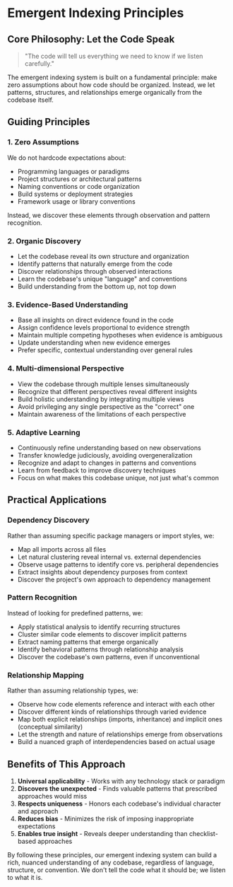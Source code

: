 # Emergent Indexing Principles

## Core Philosophy: Let the Code Speak

> "The code will tell us everything we need to know if we listen carefully."

The emergent indexing system is built on a fundamental principle: make zero assumptions about how code should be organized. Instead, we let patterns, structures, and relationships emerge organically from the codebase itself.

## Guiding Principles

### 1. Zero Assumptions

We do not hardcode expectations about:
- Programming languages or paradigms
- Project structures or architectural patterns
- Naming conventions or code organization
- Build systems or deployment strategies
- Framework usage or library conventions

Instead, we discover these elements through observation and pattern recognition.

### 2. Organic Discovery

- Let the codebase reveal its own structure and organization
- Identify patterns that naturally emerge from the code
- Discover relationships through observed interactions
- Learn the codebase's unique "language" and conventions
- Build understanding from the bottom up, not top down

### 3. Evidence-Based Understanding

- Base all insights on direct evidence found in the code
- Assign confidence levels proportional to evidence strength
- Maintain multiple competing hypotheses when evidence is ambiguous
- Update understanding when new evidence emerges
- Prefer specific, contextual understanding over general rules

### 4. Multi-dimensional Perspective

- View the codebase through multiple lenses simultaneously
- Recognize that different perspectives reveal different insights
- Build holistic understanding by integrating multiple views
- Avoid privileging any single perspective as the "correct" one
- Maintain awareness of the limitations of each perspective

### 5. Adaptive Learning

- Continuously refine understanding based on new observations
- Transfer knowledge judiciously, avoiding overgeneralization
- Recognize and adapt to changes in patterns and conventions
- Learn from feedback to improve discovery techniques
- Focus on what makes this codebase unique, not just what's common

## Practical Applications

### Dependency Discovery

Rather than assuming specific package managers or import styles, we:
- Map all imports across all files
- Let natural clustering reveal internal vs. external dependencies
- Observe usage patterns to identify core vs. peripheral dependencies
- Extract insights about dependency purposes from context
- Discover the project's own approach to dependency management

### Pattern Recognition

Instead of looking for predefined patterns, we:
- Apply statistical analysis to identify recurring structures
- Cluster similar code elements to discover implicit patterns
- Extract naming patterns that emerge organically
- Identify behavioral patterns through relationship analysis
- Discover the codebase's own patterns, even if unconventional

### Relationship Mapping

Rather than assuming relationship types, we:
- Observe how code elements reference and interact with each other
- Discover different kinds of relationships through varied evidence
- Map both explicit relationships (imports, inheritance) and implicit ones (conceptual similarity)
- Let the strength and nature of relationships emerge from observations
- Build a nuanced graph of interdependencies based on actual usage

## Benefits of This Approach

1. **Universal applicability** - Works with any technology stack or paradigm
2. **Discovers the unexpected** - Finds valuable patterns that prescribed approaches would miss
3. **Respects uniqueness** - Honors each codebase's individual character and approach
4. **Reduces bias** - Minimizes the risk of imposing inappropriate expectations
5. **Enables true insight** - Reveals deeper understanding than checklist-based approaches

By following these principles, our emergent indexing system can build a rich, nuanced understanding of any codebase, regardless of language, structure, or convention. We don't tell the code what it should be; we listen to what it is.